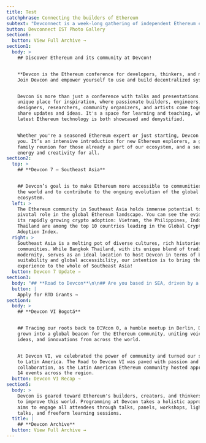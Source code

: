 ```yaml
---
title: Test
catchphrase: Connecting the builders of Ethereum
subtext: "Devconnect is a week-long gathering of independent Ethereum events to learn, share, and\_**make progress together.**\n"
button: Devconnect IST Photo Gallery
section6:
  button: View Full Archive →
section1:
  body: >
    ## Discover Ethereum and its community at Devcon!


    **Devcon is the Ethereum conference for developers, thinkers, and makers.
    Join Devcon and empower yourself to use and build decentralized systems.**


    Devcon is more than just a conference with talks and presentations. It’s a
    unique place for inspiration, where passionate builders, engineers,
    designers, researchers, community organizers, and artists come together to
    share updates and ideas. It's a space for learning and teaching, where the
    latest Ethereum technology is both showcased and demystified.


    Whether you're a seasoned Ethereum expert or just starting, Devcon is for
    you. It’s an intensive introduction for new Ethereum explorers, a global
    family reunion for those already a part of our ecosystem, and a source of
    energy and creativity for all.
section2:
  top: >
    ## **Devcon 7 — Southeast Asia**


    ## Devcon’s goal is to make Ethereum more accessible to communities around
    the world and to contribute to the ongoing evolution of the global Ethereum
    ecosystem.
  left: >
    The Ethereum community in Southeast Asia holds immense potential to play a
    pivotal role in the global Ethereum landscape. You can see the evidence in
    its rapidly growing crypto adoption: Vietnam, the Philippines, Indonesia and
    Thailand are among the top 10 countries leading in the Global Crypto
    Adoption Index.
  right: >
    Southeast Asia is a melting pot of diverse cultures, rich histories, and
    communities. While Bangkok Thailand, with its unique blend of tradition and
    modernity, serves as an ideal location to host Devcon in terms of both venue
    suitability and global accessibility, our intention is to bring the Devcon
    experience to the whole of Southeast Asia!
  button: Devcon 7 Update →
section3:
  body: "## **Road to Devcon**\n\n## Are you based in SEA, driven by a community-oriented spirit, and passionate about Ethereum's potential to create a positive impact?\n\nCheck out the Road to Devcon grants round and apply. \LThis initiative was born from our commitment to support the rise of new Ethereum events, grassroots communities, and educational endeavors across Southeast Asia before Devcon 7.\n"
  button: |
    Apply for RTD Grants →
section4:
  body: >
    ## **Devcon VI Bogotá**


    ## Tracing our roots back to ÐΞVcon 0, a humble meetup in Berlin, Devcon has
    grown into a global beacon for the Ethereum community, uniting voices,
    ideas, and innovations from across the world.


    At Devcon VI, we celebrated the power of community and turned our spotlight
    to Latin America. The Road to Devcon VI was paved with passion and
    collaboration, as the Latin American Ethereum community hosted approximately
    14 events across the region.
  button: Devcon VI Recap →
section5:
  body: >
    Devcon is geared toward Ethereum's builders, creators, and thinkers who wish
    to improve this world. Programming at Devcon takes a holistic approach and
    aims to engage all attendees through talks, panels, workshops, lightning
    talks, and freeform learning sessions.
  title: |
    ## **Devcon Archive**
  button: View Full Archive →
---
```


